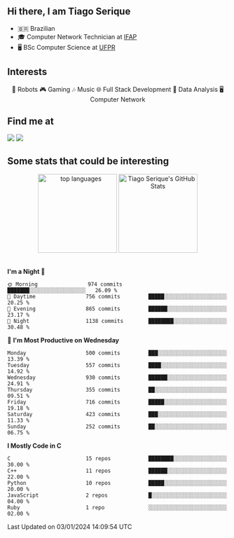 
<h2> Hi there, I am Tiago Serique</h2>

<div>
	<ul>
		<li>🇧🇷 Brazilian</li>
		<li>🎓 Computer Network Technician at <a href="https://www.ifap.edu.br/">IFAP</a></li>
		<li>🖥️ BSc Computer Science at <a href="https://www.ufpr.br/portalufpr/">UFPR</a></li>
	</ul>
</div>


<h2>Interests</h2>

<div align="center">
	🤖 Robots 🎮 Gaming 🎶 Music 🌐 Full Stack Development 🎲 Data Analysis 🖥️ Computer Network
</div>

<h2>Find me at</h2>

<div>
	<a href="https://www.linkedin.com/in/tiago-serique"><img src="https://img.shields.io/badge/LinkedIn-0077B5?style=for-the-badge&logo=linkedin&logoColor=white"></a>
	<a href="https://www.instagram.com/tiago.serique/"><img src="https://img.shields.io/badge/Instagram-E4405F?style=for-the-badge&logo=instagram&logoColor=white"></a>
</div>

<h2>Some stats that could be interesting</h2>

<div align="center">
	<img height="180em" src="https://tiagoserique.vercel.app/api/top-langs/?layout=compact&theme=tokyonight&username=tiagoserique&langs_count=10&hide=makefile&exclude_repo=vim-mods" alt="top languages">
	<img height="180em" src="https://tiagoserique.vercel.app/api?username=tiagoserique&count_private=true&show_icons=true&theme=tokyonight&include_all_commits=true" alt="Tiago Serique's GitHub Stats">
</div> 

<br>

<!--START_SECTION:waka-->
**I'm a Night 🦉** 

```text
🌞 Morning                974 commits         ███████░░░░░░░░░░░░░░░░░░   26.09 % 
🌆 Daytime                756 commits         █████░░░░░░░░░░░░░░░░░░░░   20.25 % 
🌃 Evening                865 commits         ██████░░░░░░░░░░░░░░░░░░░   23.17 % 
🌙 Night                  1138 commits        ████████░░░░░░░░░░░░░░░░░   30.48 % 
```
📅 **I'm Most Productive on Wednesday** 

```text
Monday                   500 commits         ███░░░░░░░░░░░░░░░░░░░░░░   13.39 % 
Tuesday                  557 commits         ████░░░░░░░░░░░░░░░░░░░░░   14.92 % 
Wednesday                930 commits         ██████░░░░░░░░░░░░░░░░░░░   24.91 % 
Thursday                 355 commits         ██░░░░░░░░░░░░░░░░░░░░░░░   09.51 % 
Friday                   716 commits         █████░░░░░░░░░░░░░░░░░░░░   19.18 % 
Saturday                 423 commits         ███░░░░░░░░░░░░░░░░░░░░░░   11.33 % 
Sunday                   252 commits         ██░░░░░░░░░░░░░░░░░░░░░░░   06.75 % 
```


**I Mostly Code in C** 

```text
C                        15 repos            ████████░░░░░░░░░░░░░░░░░   30.00 % 
C++                      11 repos            ██████░░░░░░░░░░░░░░░░░░░   22.00 % 
Python                   10 repos            █████░░░░░░░░░░░░░░░░░░░░   20.00 % 
JavaScript               2 repos             █░░░░░░░░░░░░░░░░░░░░░░░░   04.00 % 
Ruby                     1 repo              ░░░░░░░░░░░░░░░░░░░░░░░░░   02.00 % 
```




 Last Updated on 03/01/2024 14:09:54 UTC
<!--END_SECTION:waka-->
